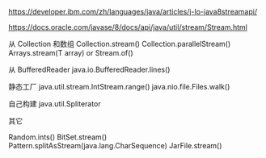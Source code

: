 
https://developer.ibm.com/zh/languages/java/articles/j-lo-java8streamapi/

https://docs.oracle.com/javase/8/docs/api/java/util/stream/Stream.html


从 Collection 和数组
Collection.stream()
Collection.parallelStream()
Arrays.stream(T array) or Stream.of()

从 BufferedReader
java.io.BufferedReader.lines()

静态工厂
java.util.stream.IntStream.range()
java.nio.file.Files.walk()


自己构建
java.util.Spliterator


其它

Random.ints()
BitSet.stream()
Pattern.splitAsStream(java.lang.CharSequence)
JarFile.stream()
